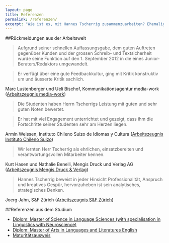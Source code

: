 ```yaml
---
layout: page
title: Referenzen
permalink: /referenzen/
excerpt: "Wie ist es, mit Hannes Tscherrig zusammenzuarbeiten? Ehemalige Arbeitskollegen und Vorgesetzte geben Antwort."
---
```


##Rückmeldungen aus der Arbeitswelt

> Aufgrund seiner schnellen Auffassungsgabe, dem guten Auftreten gegenüber Kunden und der grossen Schreib- und Textsicherheit wurde seine Funktion auf den 1. September 2012 in die eines Junior-Beraters/Redaktors umgewandelt.

> Er verfügt über eine gute Feedbackkultur, ging mit Kritik konstruktiv um und äusserte Kritik sachlich.

Marc Lustenberger und Ueli Bischof, Kommunikationsagentur media-work ([Arbeitszeugnis media-work](/references/media-work.pdf))

>Die Studenten haben Herrn Tscherrigs Leistung mit guten und sehr guten Noten bewertet.

> Er hat mit viel Engagement unterrichtet und gezeigt, dass ihm die Fortschritte seiner Studenten sehr am Herzen liegen.

Armin Weissen, Instituto Chileno Suizo de Idiomas y Cultura ([Arbeitszeugnis Instituto Chileno Suizo](/references/santiago.jpg))

> Wir lernten Herr Tscherrig als ehrlichen, einsatzbereiten und verantwortungsvollen Mitarbeiter kennen.

Kurt Hasen und Nathalie Benelli, Mengis Druck und Verlag AG ([Arbeitszeugnis Mengis Druck & Verlag](/references/wb_visp.jpg))

> Hannes Tscherrig beweist in jeder Hinsicht Professionalität, Anspruch und kreatives Gespür, hervorzuheben ist sein analytisches, strategisches Denken.

Joerg Jahn, S&F Zürich ([Arbeitszeugnis S&F Zürich](/references/sf_zuerich.jpg))

##Referenzen aus dem Studium

- [Diplom: Master of Science in Language Sciences (with specialisation in Linguistics with Neuroscience)](/references/msc_ucl.jpg)
- [Diplom: Master of Arts in Languages and Literatures English](/references/ma_unifr.jpg)
- [Maturitätsausweis](/references/matura_brig.jpg)
